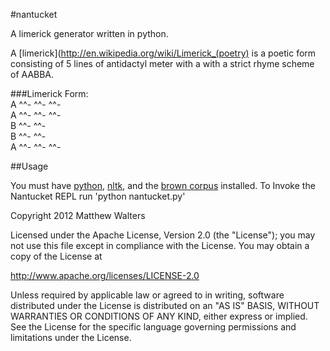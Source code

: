 #nantucket

A limerick generator written in python.

A [limerick](http://en.wikipedia.org/wiki/Limerick_(poetry) is a poetic form consisting of 5 lines of antidactyl meter with a
with a strict rhyme scheme of AABBA.

###Limerick Form:  
A ^^- ^^- ^^-  
A ^^- ^^- ^^-  
B ^^- ^^-    
B ^^- ^^-  
A ^^- ^^- ^^-  

##Usage

You must have [python](http://www.python.org), [nltk](http://www.nltk.org), and the [brown corpus](http://www.nltk.org/data.html) installed.
To Invoke the Nantucket REPL run 'python nantucket.py'




Copyright 2012 Matthew Walters

Licensed under the Apache License, Version 2.0 (the "License");
you may not use this file except in compliance with the License.
You may obtain a copy of the License at

http://www.apache.org/licenses/LICENSE-2.0

Unless required by applicable law or agreed to in writing, software
distributed under the License is distributed on an "AS IS" BASIS,
WITHOUT WARRANTIES OR CONDITIONS OF ANY KIND, either express or implied.
See the License for the specific language governing permissions and
limitations under the License.